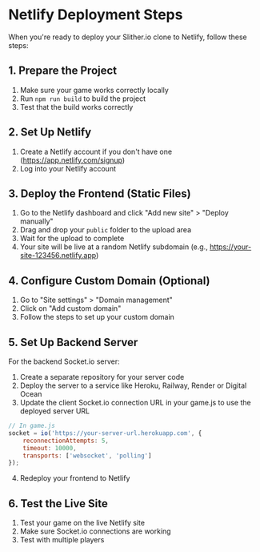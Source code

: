 # Netlify Deployment Steps

When you're ready to deploy your Slither.io clone to Netlify, follow these steps:

## 1. Prepare the Project

1. Make sure your game works correctly locally
2. Run `npm run build` to build the project
3. Test that the build works correctly

## 2. Set Up Netlify 

1. Create a Netlify account if you don't have one (https://app.netlify.com/signup)
2. Log into your Netlify account

## 3. Deploy the Frontend (Static Files)

1. Go to the Netlify dashboard and click "Add new site" > "Deploy manually"
2. Drag and drop your `public` folder to the upload area
3. Wait for the upload to complete
4. Your site will be live at a random Netlify subdomain (e.g., https://your-site-123456.netlify.app)

## 4. Configure Custom Domain (Optional)

1. Go to "Site settings" > "Domain management"
2. Click on "Add custom domain"
3. Follow the steps to set up your custom domain

## 5. Set Up Backend Server 

For the backend Socket.io server:

1. Create a separate repository for your server code
2. Deploy the server to a service like Heroku, Railway, Render or Digital Ocean
3. Update the client Socket.io connection URL in your game.js to use the deployed server URL

```javascript
// In game.js
socket = io('https://your-server-url.herokuapp.com', {
    reconnectionAttempts: 5,
    timeout: 10000,
    transports: ['websocket', 'polling']
});
```

4. Redeploy your frontend to Netlify

## 6. Test the Live Site

1. Test your game on the live Netlify site
2. Make sure Socket.io connections are working
3. Test with multiple players 
